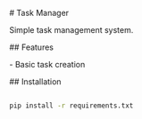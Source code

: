 \# Task Manager



Simple task management system.



\## Features

\- Basic task creation



\## Installation

```bash

pip install -r requirements.txt

